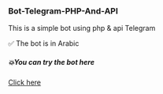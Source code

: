 ### Bot-Telegram-PHP-And-API

This is a simple bot using php & api Telegram

✅ The bot is in Arabic

##### 💥You can try  the bot  here

[Click here](https://t.me/Yes_everything_bot)
